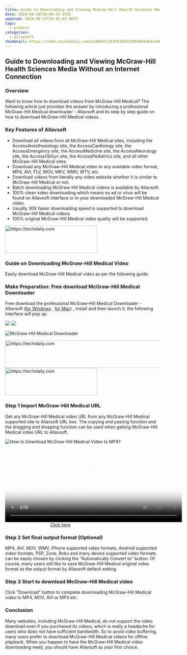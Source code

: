 ```yaml
---
title: Guide to Downloading and Viewing McGraw-Hill Health Sciences Media Without an Internet Connection
date: 2024-09-18T16:04:43.979Z
updated: 2024-09-23T16:01:45.807Z
tags:
  - product
categories:
  - allavsoft
thumbnail: https://thmb.techidaily.com/c2d843fc2e375187b2194dd914e4e340539dd6293ab4433f92ecd542eef0fd55.jpg
---
```


## Guide to Downloading and Viewing McGraw-Hill Health Sciences Media Without an Internet Connection

### Overview

Want to know how to download videos from McGraw-Hill Medical? The following article just provides the answer by introducing a professional McGraw-Hill Medical downloader - Allavsoft and its step by step guide on how to download McGraw-Hill Medical videos.

### Key Features of Allavsoft

* Download all videos from all McGraw-Hill Medical sites, including the AccessAnesthesiology site, the AccessCardiology site, the AccessEmergency site, the AccessMedicine site, the AccessNeurology site, the AccessObGyn site, the AccessPediatrics site, and all other McGraw-Hill Medical sites.
* Download any McGraw-Hill Medical video to any available video format, MP4, AVI, FLV, MOV, MKV, WMV, WTV, etc.
* Download videos from literally any video website whether it is similar to McGraw-Hill Medical or not.
* Batch downloading McGraw-Hill Medical videos is available by Allavsoft.
* 100% clean video downloading which means no ad or virus will be found on Allavsoft interface or in your downloaded McGraw-Hill Medical video.
* Usually 30X faster downloading speed is supported to download McGraw-Hill Medical videos.
* 100% original McGraw-Hill Medical video quality will be supported.

<!-- affiliate ads begin -->
<a href="https://aligracehair.sjv.io/c/5597632/1868495/19272" target="_top" id="1868495">
  <img src="//a.impactradius-go.com/display-ad/19272-1868495" border="0" alt="https://techidaily.com" width="300" height="90"/>
</a>
<img height="0" width="0" src="https://aligracehair.sjv.io/i/5597632/1868495/19272" style="position:absolute;visibility:hidden;" border="0" />
<!-- affiliate ads end -->

### Guide on Downloading McGraw-Hill Medical Video

Easily download McGraw-Hill Medical video as per the following guide.

### Make Preparation: Free download McGraw-Hill Medical Downloader

Free download the professional McGraw-Hill Medical Downloader - Allavsoft ([for Windows](https://tools.techidaily.com/allavsoft/products/) , [for Mac](https://tools.techidaily.com/allavsoft/products/)) , install and then launch it, the following interface will pop up.

[![](https://www.allavsoft.com/how-to/../images/how-to/free-download-win.jpg)](https://tools.techidaily.com/allavsoft/products/) [![](https://www.allavsoft.com/how-to/../images/how-to/free-download-mac.jpg)](https://tools.techidaily.com/allavsoft/products/)

![McGraw-Hill Medical Downloader](https://www.allavsoft.com/how-to/../images/allavsoft/screen-shot-600.jpg)

<!-- affiliate ads begin -->
<a href="https://appsumo.8odi.net/c/5597632/2118326/7443" target="_top" id="2118326">
  <img src="//a.impactradius-go.com/display-ad/7443-2118326" border="0" alt="https://techidaily.com" width="728" height="90"/>
</a>
<img height="0" width="0" src="https://appsumo.8odi.net/i/5597632/2118326/7443" style="position:absolute;visibility:hidden;" border="0" />
<!-- affiliate ads end -->

<!-- affiliate ads begin -->
<a href="https://aligracehair.sjv.io/c/5597632/1975836/19272" target="_top" id="1975836">
  <img src="//a.impactradius-go.com/display-ad/19272-1975836" border="0" alt="https://techidaily.com" width="300" height="90"/>
</a>
<img height="0" width="0" src="https://aligracehair.sjv.io/i/5597632/1975836/19272" style="position:absolute;visibility:hidden;" border="0" />
<!-- affiliate ads end -->

### Step 1 Import McGraw-Hill Medical URL

Get any McGraw-Hill Medical video URL from any McGraw-Hill Medical supported site to Allavsoft URL box. The copying and pasting function and the dragging and dropping function can be used when getting McGraw-Hill Medical video URL to Allavsoft.

![How to Download McGraw-Hill Medical Video to MP4?](https://www.allavsoft.com/how-to/../images/how-to/download-rtmp-video/download-rtmp-video.jpg)

<!-- affiliate ads begin -->
<span id="1982456">
					<video width="576" height="240" style="cursor:pointer"
           poster="//a.impactradius-go.com/display-clicktoplayimage/1982456.png"
           onclick="if(!this.playClicked){this.play();this.setAttribute('controls',true);this.playClicked=true;}">
	   <source src="//a.impactradius-go.com/display-ad/22993-1982456">
	   <img src="//a.impactradius-go.com/display-clicktoplayimage/1982456.png" style="border: none; height: 100%; width: 100%; object-fit: contain">
	</video>
	<div style="width:360px;text-align:center"><a href="javascript:window.open(decodeURIComponent('https%3A%2F%2Fhomestyler.sjv.io%2Fc%2F5597632%2F1982456%2F22993'), '_blank');void(0);">Click here</a></div>
</span>
<img height="0" width="0" src="https://imp.pxf.io/i/5597632/1982456/22993" style="position:absolute;visibility:hidden;" border="0" />
<!-- affiliate ads end -->

### Step 2 Set final output format (Optional)

MP4, AVI, MOV, WMV, iPhone supported video formats, Android supported video formats, PSP, Zune, Roku and many device supported video formats can be easily chosen by clicking the "Automatically Convert to" button. Of course, many users still like to save McGraw-Hill Medical original video format as the output format by Allavsoft default setting.

### Step 3 Start to download McGraw-Hill Medical video

Click "Download" button to complete downloading McGraw-Hill Medical video to MP4, MOV, AVI or MP3 etc.

### Conclusion

Many websites, including McGraw-Hill Medical, do not support the video download even if you purchased its videos, which is really a headache for users who does not have sufficient bandwidth. So to avoid video buffering, many users prefer to download McGraw-Hill Medical videos for offline playback. When you happen to have the McGraw-Hill Medical video downloading need, you should have Allavsoft as your first choice.

<ins class="adsbygoogle"
     style="display:block"
     data-ad-format="autorelaxed"
     data-ad-client="ca-pub-7571918770474297"
     data-ad-slot="1223367746"></ins>

<ins class="adsbygoogle"
     style="display:block"
     data-ad-client="ca-pub-7571918770474297"
     data-ad-slot="8358498916"
     data-ad-format="auto"
     data-full-width-responsive="true"></ins>




